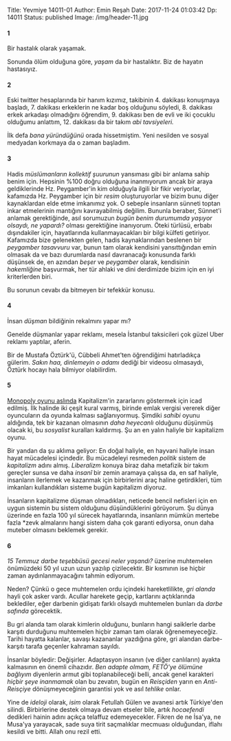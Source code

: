 Title: Yevmiye 14011-01
Author: Emin Reşah
Date:  2017-11-24 01:03:42
Dp: 14011
Status: published
Image: /img/header-11.jpg

#### 1

Bir hastalık olarak yaşamak. 

Sonunda ölüm olduğuna göre, *yaşam* da bir hastalıktır. Biz de hayatın
hastasıyız.

#### 2

Eski twitter hesaplarında bir hanım kızımız, takibinin 4. dakikası konuşmaya
başladı, 7. dakikası erkeklerin ne kadar boş olduğunu söyledi, 8. dakikası erkek
arkadaşı olmadığını öğrendim, 9. dakikası ben de evli ve iki çocuklu olduğumu
anlattım, 12. dakikası da bir takım *abi tavsiyeleri.*

İlk defa *bana yüründüğünü* orada hissetmiştim. Yeni nesilden ve sosyal medyadan
korkmaya da o zaman başladım.

#### 3

Hadis *müslümanların kollektif şuurunun* yansıması gibi bir anlama sahip benim
için. Hepsinin %100 doğru olduğuna inanmıyorum ancak bir araya geldiklerinde Hz.
Peygamber'in kim olduğuyla ilgili bir fikir veriyorlar, kafamızda Hz. Peygamber
için bir *resim* oluşturuyorlar ve bizim bunu diğer kaynaklardan elde etme
imkanımız yok. O sebeple insanların sünneti toptan inkar etmelerinin mantığını
kavrayabilmiş değilim. Bununla beraber, Sünnet'i anlamak gerektiğinde, asıl
sorumuzun *bugün benim durumumda yaşıyor olsaydı, ne yapardı?* olması
gerektiğine inanıyorum. Öteki türlüsü, erbabı dışındakiler için, hayatlarında
kullanmayacakları bir bilgi külfeti getiriyor. Kafamızda bize gelenekten gelen,
hadis kaynaklarından beslenen bir *peygamber tasavvuru* var, bunun tam olarak
kendisini yansıttığından emin olmasak da ve bazı durumlarda nasıl davranacağı
konusunda farklı düşünsek de, en azından *beşer* ve *peygamber* olarak,
kendisinin *hakemliğine* başvurmak, her tür ahlaki ve dini derdimizde bizim için
en iyi kriterlerden biri.

Bu sorunun cevabı da bitmeyen bir tefekkür konusu. 

#### 4

İnsan *düşman* bildiğinin rekalmını yapar mı?

Genelde düşmanlar yapar reklamı, mesela İstanbul taksicileri çok güzel Uber
reklamı yaptılar, aferin. 

Bir de Mustafa Öztürk'ü, Cübbeli Ahmet'ten öğrendiğimi hatırladıkça gülerim.
*Sakın haa, dinlemeyin o adamı* dediği bir videosu olmasaydı, Öztürk hocayı hala
bilmiyor olabilirdim.

#### 5

[Monopoly oyunu
aslında](https://aeon.co/ideas/monopoly-was-invented-to-demonstrate-the-evils-of-capitalism)
Kapitalizm'in zararlarını göstermek için icad edilmiş. İlk halinde iki çeşit
kural varmış, birinde emlak vergisi vererek diğer oyuncuların da oyunda kalması
sağlanıyormuş. Şimdiki *sahibi* oyunu aldığında, tek bir kazanan olmasının *daha
heyecanlı* olduğunu düşünmüş olacak ki, bu *sosyalist* kuralları kaldırmış. Şu
an en yalın haliyle bir kapitalizm oyunu.

Bir yandan da şu aklıma geliyor: En doğal haliyle, en hayvani haliyle insan
hayat mücadelesi içindedir. Bu mücadeleyi resmeden *politik* sistem de
*kapitalizm* adını almış. *Liberalizm* konuya biraz daha metafizik bir takım
gereçler sunsa ve daha *insanî* bir zemin aramaya çalışsa da, en saf haliyle,
insanların ilerlemek ve kazanmak için birbirlerini araç haline getirdikleri, tüm
imkanları kullandıkları sisteme bugün kapitalizm diyoruz. 

İnsanların kapitalizme düşman olmadıkları, neticede bencil nefisleri için en
uygun sistemin bu sistem olduğunu düşündüklerini görüyorum. Şu dünya üzerinde en
fazla 100 yıl sürecek hayatlarında, insanların mümkün mertebe fazla *zevk
almalarını hangi sistem daha çok garanti ediyorsa, onun daha muteber olmasını
beklemek gerekir.

#### 6

*15 Temmuz darbe teşebbüsü gecesi neler yaşandı?* üzerine muhtemelen önümüzdeki
50 yıl uzun uzun yazılıp çizilecektir. Bir kısmının ise hiçbir zaman
aydınlanmayacağını tahmin ediyorum.

Neden? Çünkü o gece muhtemelen ordu içindeki hareketlilikte, *gri alanda* hayli
çok asker vardı. Acullar harekete geçip, kartlarını açtıklarında beklediler,
eğer darbenin gidişatı farklı olsaydı muhtemelen bunları da *darbe safında*
görecektik. 

Bu gri alanda tam olarak kimlerin olduğunu, bunların hangi saiklerle darbe
karşıtı durduğunu muhtemelen hiçbir zaman tam olarak öğrenemeyeceğiz. Tarihi
hayatta kalanlar, savaşı kazananlar yazdığına göre, gri alandan darbe-karşıtı
tarafa geçenler kahraman sayıldı. 

İnsanlar böyledir: Değişirler. Adaptasyon insanın (ve diğer canlıların) ayakta
kalmasının en önemli cihazıdır. *Ben adapte olmam, FETÖ'ye ölümüne bağlıyım*
diyenlerin armut gibi toplanabileceği belli, ancak genel karakteri *hiçbir şeye
inanmamak* olan bu zevatın, bugün en *Reisçiden* yarın en *Anti-Reisçiye*
dönüşmeyeceğinin garantisi yok ve asıl *tehlike* onlar. 

Yine de *ideloji* olarak, *isim* olarak Fetullah Gülen ve avanesi artık
Türkiye'den silindi. Birbirlerine destek olmaya devam etseler bile, artık
*hocaefendi* dedikleri hainin adını açıkça telaffuz edemeyecekler. Fikren de ne
İsa'ya, ne Musa'ya yarayacak, sade suya tirit saçmalıklar mecmuası olduğundan,
iflahı kesildi ve bitti. Allah onu rezil etti. 
